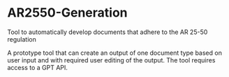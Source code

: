 # AR2550-Generation
Tool to automatically develop documents that adhere to the AR 25-50 regulation


A prototype tool that can create an output of one document type based on user input and with required user editing of the output. The tool requires access to a GPT API.
